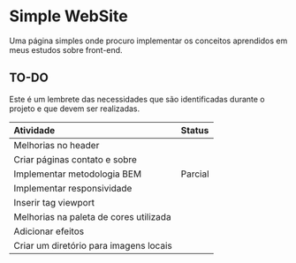 # Simple WebSite

Uma página simples onde procuro implementar os conceitos aprendidos em meus 
estudos sobre front-end.

## TO-DO

Este é um lembrete das necessidades que são identificadas durante o projeto e 
que devem ser realizadas.

|Atividade                              |Status         |
|:--                                    |:--            |
|Melhorias no header                    |               |
|Criar páginas contato e sobre          |               |
|Implementar metodologia BEM            |Parcial        |
|Implementar responsividade             |               |
|Inserir tag viewport                   |               |
|Melhorias na paleta de cores utilizada |               |
|Adicionar efeitos                      |               |
|Criar um diretório para imagens locais |               |
